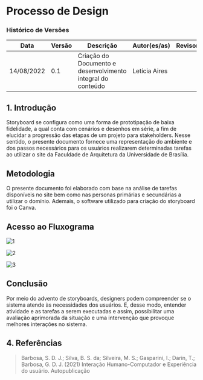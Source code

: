 # Processo de Design
### Histórico de Versões

**Data** | **Versão** | **Descrição** | **Autor(es/as)** | **Revisor** |
--- | --- | --- | --- | --- |
14/08/2022 | 0.1 | Criação do Documento e desenvolvimento integral do conteúdo | Letícia Aires | 

## 1. Introdução

Storyboard se configura como uma forma de prototipação de baixa fidelidade, a qual conta com cenários e desenhos em série, a fim de elucidar a progressão das etapas de um projeto para stakeholders. Nesse sentido, o presente documento fornece uma representação do ambiente e dos passos necessários para os usuários realizarem determinadas tarefas ao utilizar o site da Faculdade de Arquitetura da Universidade de Brasília.

## Metodologia

O presente documento foi elaborado com base na análise de tarefas disponíveis no site bem como nas personas primárias e secundárias a utilizar o domínio. Ademais, o software utilizado para criação do storyboard foi o Canva.

## Acesso ao Fluxograma

![1](https://user-images.githubusercontent.com/72623771/184543176-f03f8631-67e6-4e8e-8f30-45bb2eff4626.jpg)

![2](https://user-images.githubusercontent.com/72623771/184543188-1a354c23-e947-4b52-aaa4-da23f18bcfd9.jpg)

![3](https://user-images.githubusercontent.com/72623771/184543193-11369e61-6178-4550-a4c3-ddab04a53c3c.jpg)

## Conclusão

Por meio do advento de storyboards, designers podem compreender se o sistema atende às necessidades dos usuários. E, desse modo, entender atividade e as tarefas a serem executadas e assim, possibilitar uma avaliação aprimorada da situação e uma intervenção que provoque melhores interações no sistema.

## 4. Referências

> Barbosa, S. D. J.; Silva, B. S. da; Silveira, M. S.; Gasparini, I.; Darin, T.; Barbosa, G. D. J. (2021) Interação Humano-Computador e Experiência do usuário. Autopublicação
